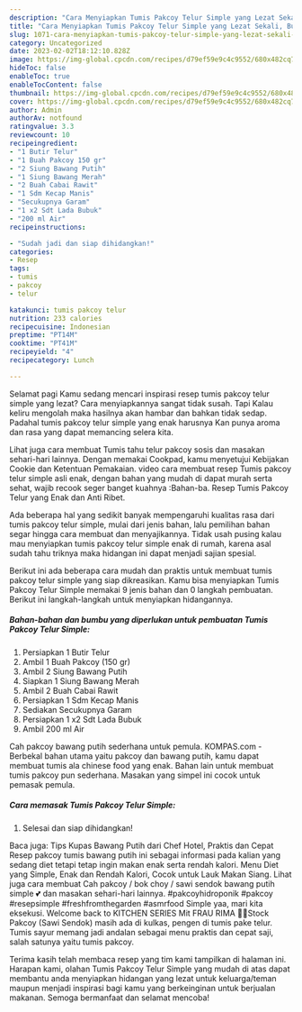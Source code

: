 ```yaml
---
description: "Cara Menyiapkan Tumis Pakcoy Telur Simple yang Lezat Sekali, Buat Buka Puasa Menggugah Selera"
title: "Cara Menyiapkan Tumis Pakcoy Telur Simple yang Lezat Sekali, Buat Buka Puasa Menggugah Selera"
slug: 1071-cara-menyiapkan-tumis-pakcoy-telur-simple-yang-lezat-sekali-buat-buka-puasa-menggugah-selera
category: Uncategorized
date: 2023-02-02T18:12:10.828Z
image: https://img-global.cpcdn.com/recipes/d79ef59e9c4c9552/680x482cq70/tumis-pakcoy-telur-simple-foto-resep-utama.jpg
hideToc: false
enableToc: true
enableTocContent: false
thumbnail: https://img-global.cpcdn.com/recipes/d79ef59e9c4c9552/680x482cq70/tumis-pakcoy-telur-simple-foto-resep-utama.jpg
cover: https://img-global.cpcdn.com/recipes/d79ef59e9c4c9552/680x482cq70/tumis-pakcoy-telur-simple-foto-resep-utama.jpg
author: Admin
authorAv: notfound
ratingvalue: 3.3
reviewcount: 10
recipeingredient:
- "1 Butir Telur"
- "1 Buah Pakcoy 150 gr"
- "2 Siung Bawang Putih"
- "1 Siung Bawang Merah"
- "2 Buah Cabai Rawit"
- "1 Sdm Kecap Manis"
- "Secukupnya Garam"
- "1 x2 Sdt Lada Bubuk"
- "200 ml Air"
recipeinstructions:

- "Sudah jadi dan siap dihidangkan!"
categories:
- Resep
tags:
- tumis
- pakcoy
- telur

katakunci: tumis pakcoy telur 
nutrition: 233 calories
recipecuisine: Indonesian
preptime: "PT14M"
cooktime: "PT41M"
recipeyield: "4"
recipecategory: Lunch

---
```



Selamat pagi Kamu sedang mencari inspirasi resep tumis pakcoy telur simple yang lezat? Cara menyiapkannya sangat tidak susah. Tapi Kalau keliru mengolah maka hasilnya akan hambar dan bahkan tidak sedap. Padahal tumis pakcoy telur simple yang enak harusnya Kan punya aroma dan rasa yang dapat memancing selera kita.


Lihat juga cara membuat Tumis tahu telur pakcoy sosis dan masakan sehari-hari lainnya. Dengan memakai Cookpad, kamu menyetujui Kebijakan Cookie dan Ketentuan Pemakaian. video cara membuat resep Tumis pakcoy telur simple asli enak, dengan bahan yang mudah di dapat murah serta sehat, wajib recook seger banget kuahnya :Bahan-ba. Resep Tumis Pakcoy Telur yang Enak dan Anti Ribet.

Ada beberapa hal yang sedikit banyak mempengaruhi kualitas rasa dari tumis pakcoy telur simple, mulai dari jenis bahan, lalu pemilihan bahan segar hingga cara membuat dan menyajikannya. Tidak usah pusing kalau mau menyiapkan tumis pakcoy telur simple enak di rumah, karena asal sudah tahu triknya maka hidangan ini dapat menjadi sajian spesial.


Berikut ini ada beberapa cara mudah dan praktis untuk membuat tumis pakcoy telur simple yang siap dikreasikan. Kamu bisa menyiapkan Tumis Pakcoy Telur Simple memakai 9 jenis bahan dan 0 langkah pembuatan. Berikut ini langkah-langkah untuk menyiapkan hidangannya.

<!--inarticleads1-->

##### Bahan-bahan dan bumbu yang diperlukan untuk pembuatan Tumis Pakcoy Telur Simple:

1. Persiapkan 1 Butir Telur
1. Ambil 1 Buah Pakcoy (150 gr)
1. Ambil 2 Siung Bawang Putih
1. Siapkan 1 Siung Bawang Merah
1. Ambil 2 Buah Cabai Rawit
1. Persiapkan 1 Sdm Kecap Manis
1. Sediakan Secukupnya Garam
1. Persiapkan 1 x2 Sdt Lada Bubuk
1. Ambil 200 ml Air


Cah pakcoy bawang putih sederhana untuk pemula. KOMPAS.com - Berbekal bahan utama yaitu pakcoy dan bawang putih, kamu dapat membuat tumis ala chinese food yang enak. Bahan lain untuk membuat tumis pakcoy pun sederhana. Masakan yang simpel ini cocok untuk pemasak pemula. 

<!--inarticleads2-->

##### Cara memasak Tumis Pakcoy Telur Simple:


1. Selesai dan siap dihidangkan!

Baca juga: Tips Kupas Bawang Putih dari Chef Hotel, Praktis dan Cepat Resep pakcoy tumis bawang putih ini sebagai informasi pada kalian yang sedang diet tetapi tetap ingin makan enak serta rendah kalori. Menu Diet yang Simple, Enak dan Rendah Kalori, Cocok untuk Lauk Makan Siang. Lihat juga cara membuat Cah pakcoy / bok choy / sawi sendok bawang putih simple 💕 dan masakan sehari-hari lainnya. #pakcoyhidroponik #pakcoy #resepsimple #freshfromthegarden #asmrfood Simple yaa, mari kita eksekusi. Welcome back to KITCHEN SERIES Mit FRAU RIMA 🥳🤩Stock Pakcoy (Sawi Sendok) masih ada di kulkas, pengen di tumis pake telur. Tumis sayur memang jadi andalan sebagai menu praktis dan cepat saji, salah satunya yaitu tumis pakcoy. 

Terima kasih telah membaca resep yang tim kami tampilkan di halaman ini. Harapan kami, olahan Tumis Pakcoy Telur Simple yang mudah di atas dapat membantu anda menyiapkan hidangan yang lezat untuk keluarga/teman maupun menjadi inspirasi bagi kamu yang berkeinginan untuk berjualan makanan. Semoga bermanfaat dan selamat mencoba!
